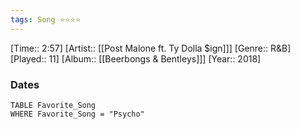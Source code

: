 ```yaml
---
tags: Song ⭐⭐⭐⭐ 
---
```

[Time:: 2:57]
[Artist:: [[Post Malone ft. Ty Dolla $ign]]]
[Genre:: R&B]
[Played:: 11]
[Album:: [[Beerbongs & Bentleys]]]
[Year:: 2018]
### Dates
````dataview
TABLE Favorite_Song
WHERE Favorite_Song = "Psycho"
````